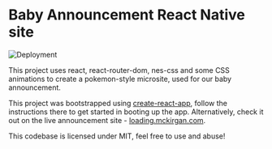 # Baby Announcement React Native site

![Deployment](https://github.com/kirgy/baby-announcement/actions/workflows/main.yml/badge.svg)

This project uses react, react-router-dom, nes-css and some CSS animations to create a pokemon-style microsite, used for our baby announcement.

This project was bootstrapped using [create-react-app](https://github.com/facebook/create-react-app), follow the instructions there to get started in booting up the app. Alternatively, check it out on the live announcement site - [loading.mckirgan.com](https://loading.mckirgan.com).

This codebase is licensed under MIT, feel free to use and abuse!
